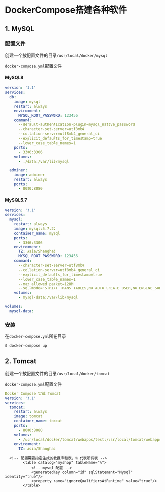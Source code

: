 # DockerCompose搭建各种软件

## 1. MySQL

### 配置文件

创建一个放配置文件的目录`/usr/local/docker/mysql`

`docker-compose.yml`配置文件

#### MySQL8

```yml
version: '3.1'
services:
  db:
    image: mysql
    restart: always
    environment:
      MYSQL_ROOT_PASSWORD: 123456
    command:
      --default-authentication-plugin=mysql_native_password
      --character-set-server=utf8mb4
      --collation-server=utf8mb4_general_ci
      --explicit_defaults_for_timestamp=true
      --lower_case_table_names=1
    ports:
      - 3306:3306
    volumes:
      - ./data:/var/lib/mysql

  adminer:
    image: adminer
    restart: always
    ports:
      - 8080:8080
```

#### MySQL5.7

```yml
version: '3.1'
services:
  mysql:
    restart: always
    image: mysql:5.7.22
    container_name: mysql
    ports:
      - 3306:3306
    environment:
      TZ: Asia/Shanghai
      MYSQL_ROOT_PASSWORD: 123456
    command:
      --character-set-server=utf8mb4
      --collation-server=utf8mb4_general_ci
      --explicit_defaults_for_timestamp=true
      --lower_case_table_names=1
      --max_allowed_packet=128M
      --sql-mode="STRICT_TRANS_TABLES,NO_AUTO_CREATE_USER,NO_ENGINE_SUBSTITUTION,NO_ZERO_DATE,NO_ZERO_IN_DATE,ERROR_FOR_DIVISION_BY_ZERO"
    volumes:
      - mysql-data:/var/lib/mysql

volumes:
  mysql-data:
```



### 安装

在`docker-compose.yml`所在目录

```bash
$ docker-compose up
```

## 2. Tomcat

创建一个放配置文件的目录`/usr/local/docker/tomcat`

`docker-compose.yml`配置文件

```yml
Docker Compose 实战 Tomcat
version: '3.1'
services:
  tomcat:
    restart: always
    image: tomcat
    container_name: tomcat
    ports:
      - 8080:8080
    volumes:
      - /usr/local/docker/tomcat/webapps/test:/usr/local/tomcat/webapps/test
    environment:
      TZ: Asia/Shanghai
```



```text
  <!-- 配置需要指定生成的数据库和表，% 代表所有表 -->
        <table catalog="myshop" tableName="%">
            <!-- mysql 配置 -->
            <generatedKey column="id" sqlStatement="Mysql" identity="true"/>
            <property name="ignoreQualifiersAtRuntime" value="true"/> 
        </table>
```